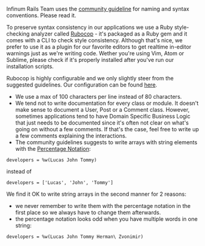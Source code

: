 Infinum Rails Team uses the [community guideline](https://github.com/bbatsov/ruby-style-guide#naming) for naming and syntax conventions. Please read it.

To preserve syntax consistency in our applications we use a Ruby style-checking analyzer called [Rubocop](https://github.com/bbatsov/rubocop) - it's packaged as a Ruby gem and it comes with a CLI to check style consistency. Although that's nice, we prefer to use it as a plugin for our favorite editors to get realtime in-editor warnings just as we're writing code. Wether you're using Vim, Atom or Sublime, please check if it's properly installed after you've run our installation scripts.

Rubocop is highly configurable and we only slightly steer from the suggested guidelines.
Our configuration can be found [here](https://github.com/infinum/guides/blob/master/rails/.rubocop.yml).

* We use a max of 100 characters per line instead of 80 characters.
* We tend not to write documentation for every class or module. It doesn't make sense to document a User, Post or a Comment class. However, sometimes applications tend to have Domain Specific Business Logic that just needs to be documented since it's often not clear on what's going on without a few comments. If that's the case, feel free to write up a few comments explaining the interactions.
* The community guidelines suggests to write arrays with string elements with the [Percentage Notation](https://en.wikibooks.org/wiki/Ruby_Programming/Syntax/Literals#The_.25_Notation):

```
developers = %w(Lucas John Tommy)
```

instead of

```
developers = ['Lucas', 'John', 'Tommy']
```

We find it OK to write string arrays in the second manner for 2 reasons:  

* we never remember to write them with the percentage notation in the first place so we always have to change them afterwards.
* the percentage notation looks odd when you have multiple words in one string:

```
developers = %w(Lucas John Tommy Herman\ Zvonimir)
```
